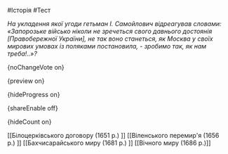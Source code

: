 #Історія #Тест

*На укладення якої угоди гетьман І. Самойлович відреагував словами: «Запорозьке військо ніколи не зречеться свого давнього достоянія [Правобережної України], не так воно станеться, як Москва у своїх мирових умовах із поляками постановила, - зробимо так, як нам треба!..»?*

{noChangeVote on}

{preview on}

{hideProgress on}

{shareEnable off}

{hideCount on}

[[Білоцерківського договору (1651 р.) ]]
[[Віленського перемир'я (1656 р.) ]]
[[Бахчисарайського миру (1681 р.) ]]
[[Вічного миру (1686 р.)]]
